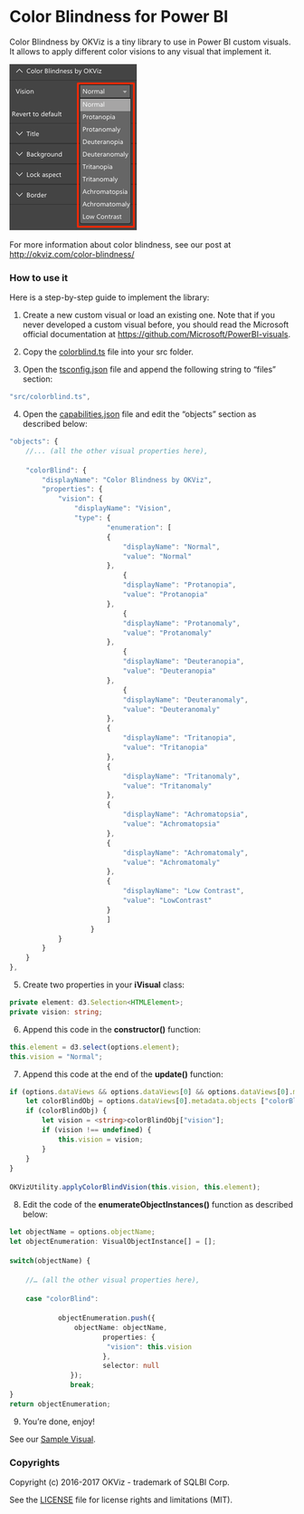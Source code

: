 # Color Blindness for Power BI

Color Blindness by OKViz is a tiny library to use in Power BI custom visuals.
It allows to apply different color visions to any visual that implement it.

![alt tag](color-blindness.png)

For more information about color blindness, see our post at http://okviz.com/color-blindness/


### How to use it

Here is a step-by-step guide to implement the library:

1.	Create a new custom visual or load an existing one.
Note that if you never developed a custom visual before, you should read the Microsoft official documentation at https://github.com/Microsoft/PowerBI-visuals.

2.	Copy the [colorblind.ts](src/colorblind.ts) file into your src folder. 

3.	Open the [tsconfig.json](tsconfig.json) file and append the following string to “files” section:

```typescript
"src/colorblind.ts",
```

4.	Open the [capabilities.json](capabilities.json) file and edit the “objects” section as described below:

```typescript
"objects": {
    //... (all the other visual properties here),
    
    "colorBlind": {
        "displayName": "Color Blindness by OKViz",
        "properties": {
            "vision": {
                "displayName": "Vision",
                "type": {
                        "enumeration": [
                        {
                            "displayName": "Normal",
                            "value": "Normal"
                        },
                            {
                            "displayName": "Protanopia",
                            "value": "Protanopia"
                        },
                            {
                            "displayName": "Protanomaly",
                            "value": "Protanomaly"
                        },
                            {
                            "displayName": "Deuteranopia",
                            "value": "Deuteranopia"
                        },
                            {
                            "displayName": "Deuteranomaly",
                            "value": "Deuteranomaly"
                        },
                        {
                            "displayName": "Tritanopia",
                            "value": "Tritanopia"
                        },
                        {
                            "displayName": "Tritanomaly",
                            "value": "Tritanomaly"
                        },
                        {
                            "displayName": "Achromatopsia",
                            "value": "Achromatopsia"
                        },
                        {
                            "displayName": "Achromatomaly",
                            "value": "Achromatomaly"
                        },
                        {
                            "displayName": "Low Contrast",
                            "value": "LowContrast"
                        }
                        ]
                    }
            }
        }
    }
},
```

5.	Create two properties in your **iVisual** class:

```typescript
private element: d3.Selection<HTMLElement>;
private vision: string;
```

6.	Append this code in the **constructor()** function:

```typescript
this.element = d3.select(options.element);
this.vision = "Normal";
```

7.	Append this code at the end of the **update()** function:

```typescript
if (options.dataViews && options.dataViews[0] && options.dataViews[0].metadata && options.dataViews[0].metadata.objects) {
    let colorBlindObj = options.dataViews[0].metadata.objects ["colorBlind"];
    if (colorBlindObj) {
        let vision = <string>colorBlindObj["vision"];
        if (vision !== undefined) {
            this.vision = vision;
        }
    }
}

OKVizUtility.applyColorBlindVision(this.vision, this.element);
```

8.	Edit the code of the **enumerateObjectInstances()** function as described below:

```typescript
let objectName = options.objectName;
let objectEnumeration: VisualObjectInstance[] = [];

switch(objectName) {

	//… (all the other visual properties here),

	case "colorBlind":
                    
       		objectEnumeration.push({
               	objectName: objectName,
                       properties: {
                       	"vision": this.vision
                       },
                       selector: null
               });
               break;
}
return objectEnumeration;
```

9.	You’re done, enjoy!


See our [Sample Visual](src/visual.ts).


### Copyrights

Copyright (c) 2016-2017 OKViz - trademark of SQLBI Corp.

See the [LICENSE](/LICENSE) file for license rights and limitations (MIT).